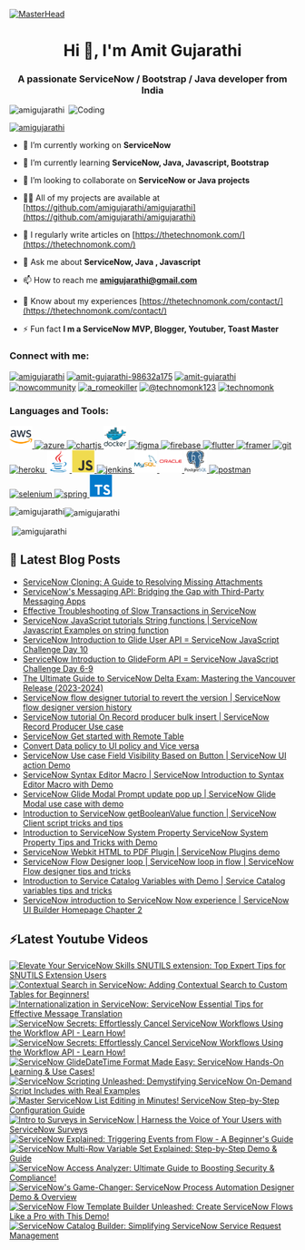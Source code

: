 
[![MasterHead](https://i.gifer.com/origin/22/22657b8a577f858827c5d46dac32cf53.gif)](https://amigujarathi.io)

<h1 align="center">Hi 👋, I'm Amit Gujarathi</h1>
<h3 align="center">A passionate ServiceNow / Bootstrap / Java developer from India</h3>
<img align="right" alt="Coding" width="400" src="https://cdn.filestackcontent.com/efbSR18hT5uRKuo0zoMA">

<p align="left"> <img src="https://komarev.com/ghpvc/?username=amigujarathi&label=Profile%20views&color=0e75b6&style=flat" alt="amigujarathi" /> </p>

<p align="left"> <a href="https://twitter.com/amigujarathi" target="blank"><img src="https://img.shields.io/twitter/follow/amigujarathi?logo=twitter&style=for-the-badge" alt="amigujarathi" /></a> </p>

- 🔭 I’m currently working on **ServiceNow**

- 🌱 I’m currently learning **ServiceNow, Java, Javascript, Bootstrap**

- 👯 I’m looking to collaborate on **ServiceNow or Java projects**

- 👨‍💻 All of my projects are available at [https://github.com/amigujarathi/amigujarathi](https://github.com/amigujarathi/amigujarathi)

- 📝 I regularly write articles on [https://thetechnomonk.com/](https://thetechnomonk.com/)

- 💬 Ask me about **ServiceNow, Java , Javascript**

- 📫 How to reach me **amigujarathi@gmail.com**

- 📄 Know about my experiences [https://thetechnomonk.com/contact/](https://thetechnomonk.com/contact/)

- ⚡ Fun fact **I m a ServiceNow MVP, Blogger, Youtuber, Toast Master**

<h3 align="left">Connect with me:</h3>
<p align="left">
<a href="https://twitter.com/amigujarathi" target="blank"><img align="center" src="https://raw.githubusercontent.com/rahuldkjain/github-profile-readme-generator/master/src/images/icons/Social/twitter.svg" alt="amigujarathi" height="30" width="40" /></a>
<a href="https://linkedin.com/in/amit-gujarathi-98632a175" target="blank"><img align="center" src="https://raw.githubusercontent.com/rahuldkjain/github-profile-readme-generator/master/src/images/icons/Social/linked-in-alt.svg" alt="amit-gujarathi-98632a175" height="30" width="40" /></a>
<a href="https://stackoverflow.com/users/amit-gujarathi" target="blank"><img align="center" src="https://raw.githubusercontent.com/rahuldkjain/github-profile-readme-generator/master/src/images/icons/Social/stack-overflow.svg" alt="amit-gujarathi" height="30" width="40" /></a>
<a href="https://www.servicenow.com/community/user/viewprofilepage/user-id/265565" target="blank"><img align="center" src="https://raw.githubusercontent.com/rahuldkjain/github-profile-readme-generator/master/src/images/icons/Social/codesandbox.svg" alt="nowcommunity" height="30" width="40" /></a>
<a href="https://instagram.com/a_romeokiller" target="blank"><img align="center" src="https://raw.githubusercontent.com/rahuldkjain/github-profile-readme-generator/master/src/images/icons/Social/instagram.svg" alt="a_romeokiller" height="30" width="40" /></a>
<a href="https://medium.com/@technomonk123" target="blank"><img align="center" src="https://raw.githubusercontent.com/rahuldkjain/github-profile-readme-generator/master/src/images/icons/Social/medium.svg" alt="@technomonk123" height="30" width="40" /></a>
<a href="https://www.youtube.com/c/technomonk" target="blank"><img align="center" src="https://raw.githubusercontent.com/rahuldkjain/github-profile-readme-generator/master/src/images/icons/Social/youtube.svg" alt="technomonk" height="30" width="40" /></a>
</p>

<h3 align="left">Languages and Tools:</h3>
<p align="left"> <a href="https://aws.amazon.com" target="_blank" rel="noreferrer"> <img src="https://raw.githubusercontent.com/devicons/devicon/master/icons/amazonwebservices/amazonwebservices-original-wordmark.svg" alt="aws" width="40" height="40"/> </a> <a href="https://azure.microsoft.com/en-in/" target="_blank" rel="noreferrer"> <img src="https://www.vectorlogo.zone/logos/microsoft_azure/microsoft_azure-icon.svg" alt="azure" width="40" height="40"/> </a> <a href="https://www.chartjs.org" target="_blank" rel="noreferrer"> <img src="https://www.chartjs.org/media/logo-title.svg" alt="chartjs" width="40" height="40"/> </a> <a href="https://www.docker.com/" target="_blank" rel="noreferrer"> <img src="https://raw.githubusercontent.com/devicons/devicon/master/icons/docker/docker-original-wordmark.svg" alt="docker" width="40" height="40"/> </a> <a href="https://www.figma.com/" target="_blank" rel="noreferrer"> <img src="https://www.vectorlogo.zone/logos/figma/figma-icon.svg" alt="figma" width="40" height="40"/> </a> <a href="https://firebase.google.com/" target="_blank" rel="noreferrer"> <img src="https://www.vectorlogo.zone/logos/firebase/firebase-icon.svg" alt="firebase" width="40" height="40"/> </a> <a href="https://flutter.dev" target="_blank" rel="noreferrer"> <img src="https://www.vectorlogo.zone/logos/flutterio/flutterio-icon.svg" alt="flutter" width="40" height="40"/> </a> <a href="https://www.framer.com/" target="_blank" rel="noreferrer"> <img src="https://www.vectorlogo.zone/logos/framer/framer-icon.svg" alt="framer" width="40" height="40"/> </a> <a href="https://git-scm.com/" target="_blank" rel="noreferrer"> <img src="https://www.vectorlogo.zone/logos/git-scm/git-scm-icon.svg" alt="git" width="40" height="40"/> </a> <a href="https://heroku.com" target="_blank" rel="noreferrer"> <img src="https://www.vectorlogo.zone/logos/heroku/heroku-icon.svg" alt="heroku" width="40" height="40"/> </a> <a href="https://www.java.com" target="_blank" rel="noreferrer"> <img src="https://raw.githubusercontent.com/devicons/devicon/master/icons/java/java-original.svg" alt="java" width="40" height="40"/> </a> <a href="https://developer.mozilla.org/en-US/docs/Web/JavaScript" target="_blank" rel="noreferrer"> <img src="https://raw.githubusercontent.com/devicons/devicon/master/icons/javascript/javascript-original.svg" alt="javascript" width="40" height="40"/> </a> <a href="https://www.jenkins.io" target="_blank" rel="noreferrer"> <img src="https://www.vectorlogo.zone/logos/jenkins/jenkins-icon.svg" alt="jenkins" width="40" height="40"/> </a> <a href="https://www.mysql.com/" target="_blank" rel="noreferrer"> <img src="https://raw.githubusercontent.com/devicons/devicon/master/icons/mysql/mysql-original-wordmark.svg" alt="mysql" width="40" height="40"/> </a> <a href="https://www.oracle.com/" target="_blank" rel="noreferrer"> <img src="https://raw.githubusercontent.com/devicons/devicon/master/icons/oracle/oracle-original.svg" alt="oracle" width="40" height="40"/> </a> <a href="https://www.postgresql.org" target="_blank" rel="noreferrer"> <img src="https://raw.githubusercontent.com/devicons/devicon/master/icons/postgresql/postgresql-original-wordmark.svg" alt="postgresql" width="40" height="40"/> </a> <a href="https://postman.com" target="_blank" rel="noreferrer"> <img src="https://www.vectorlogo.zone/logos/getpostman/getpostman-icon.svg" alt="postman" width="40" height="40"/> </a> <a href="https://www.selenium.dev" target="_blank" rel="noreferrer"> <img src="https://raw.githubusercontent.com/detain/svg-logos/780f25886640cef088af994181646db2f6b1a3f8/svg/selenium-logo.svg" alt="selenium" width="40" height="40"/> </a> <a href="https://spring.io/" target="_blank" rel="noreferrer"> <img src="https://www.vectorlogo.zone/logos/springio/springio-icon.svg" alt="spring" width="40" height="40"/> </a> <a href="https://www.typescriptlang.org/" target="_blank" rel="noreferrer"> <img src="https://raw.githubusercontent.com/devicons/devicon/master/icons/typescript/typescript-original.svg" alt="typescript" width="40" height="40"/> </a> </p>



<p><img align="left" src="https://github-readme-stats.vercel.app/api/top-langs?username=amigujarathi&show_icons=true&locale=en&layout=compact" alt="amigujarathi" /></p>
<p><img align="center" src="https://github-readme-streak-stats.herokuapp.com/?user=amigujarathi&" alt="amigujarathi" /></p>
<p>&nbsp;<img align="center" src="https://github-readme-stats.vercel.app/api?username=amigujarathi&show_icons=true&locale=en" alt="amigujarathi" /></p>


## 📕 Latest Blog Posts
<!-- BLOG-POST-LIST:START -->
- [ServiceNow Cloning: A Guide to Resolving Missing Attachments](https://www.servicenow.com/community/developer-articles/servicenow-cloning-a-guide-to-resolving-missing-attachments/ta-p/2759058)
- [ServiceNow&#39;s Messaging API: Bridging the Gap with Third-Party Messaging Apps](https://www.servicenow.com/community/developer-articles/servicenow-s-messaging-api-bridging-the-gap-with-third-party/ta-p/2670861)
- [Effective Troubleshooting of Slow Transactions in ServiceNow](https://www.servicenow.com/community/developer-articles/effective-troubleshooting-of-slow-transactions-in-servicenow/ta-p/2748206)
- [ServiceNow JavaScript tutorials String functions | ServiceNow Javascript Examples on string function](https://www.servicenow.com/community/developer-articles/servicenow-javascript-tutorials-string-functions-servicenow/ta-p/2373677)
- [ServiceNow Introduction to Glide User API = ServiceNow JavaScript Challenge Day 10](https://www.servicenow.com/community/developer-articles/servicenow-introduction-to-glide-user-api-servicenow-javascript/ta-p/2388703)
- [ServiceNow Introduction to GlideForm API = ServiceNow JavaScript Challenge Day 6-9](https://www.servicenow.com/community/developer-articles/servicenow-introduction-to-glideform-api-servicenow-javascript/ta-p/2388700)
- [The Ultimate Guide to ServiceNow Delta Exam: Mastering the Vancouver Release &lpar;2023-2024&rpar;](https://www.servicenow.com/community/community-resources/the-ultimate-guide-to-servicenow-delta-exam-mastering-the/ta-p/2733371)
- [ServiceNow flow designer tutorial to revert the version | ServiceNow flow designer version history](https://www.servicenow.com/community/developer-articles/servicenow-flow-designer-tutorial-to-revert-the-version/ta-p/2373668)
- [ServiceNow tutorial On Record producer bulk insert | ServiceNow Record Producer Use case](https://www.servicenow.com/community/developer-articles/servicenow-tutorial-on-record-producer-bulk-insert-servicenow/ta-p/2373662)
- [ServiceNow Get started with Remote Table](https://www.servicenow.com/community/developer-articles/servicenow-get-started-with-remote-table/ta-p/2373659)
- [Convert Data policy to UI policy and Vice versa](https://www.servicenow.com/community/developer-articles/convert-data-policy-to-ui-policy-and-vice-versa/ta-p/2367689)
- [ServiceNow Use case Field Visibility Based on Button | ServiceNow UI action Demo](https://www.servicenow.com/community/developer-articles/servicenow-use-case-field-visibility-based-on-button-servicenow/ta-p/2362758)
- [ServiceNow Syntax Editor Macro | ServiceNow Introduction to Syntax Editor Macro with Demo](https://www.servicenow.com/community/developer-articles/servicenow-syntax-editor-macro-servicenow-introduction-to-syntax/ta-p/2362756)
- [ServiceNow Glide Modal Prompt update pop up | ServiceNow Glide Modal use case with demo](https://www.servicenow.com/community/developer-articles/servicenow-glide-modal-prompt-update-pop-up-servicenow-glide/ta-p/2362755)
- [Introduction to ServiceNow getBooleanValue function | ServiceNow Client script tricks and tips](https://www.servicenow.com/community/developer-articles/introduction-to-servicenow-getbooleanvalue-function-servicenow/ta-p/2362754)
- [Introduction to ServiceNow System Property ServiceNow System Property Tips and Tricks with Demo](https://www.servicenow.com/community/developer-articles/introduction-to-servicenow-system-property-servicenow-system/ta-p/2362750)
- [ServiceNow Webkit HTML to PDF Plugin | ServiceNow Plugins demo](https://www.servicenow.com/community/developer-articles/servicenow-webkit-html-to-pdf-plugin-servicenow-plugins-demo/ta-p/2362723)
- [ServiceNow Flow Designer loop | ServiceNow loop in flow | ServiceNow Flow designer tips and tricks](https://www.servicenow.com/community/developer-articles/servicenow-flow-designer-loop-servicenow-loop-in-flow-servicenow/ta-p/2362706)
- [Introduction to Service Catalog Variables with Demo | Service Catalog variables tips and tricks](https://www.servicenow.com/community/developer-articles/introduction-to-service-catalog-variables-with-demo-service/ta-p/2362649)
- [ServiceNow introduction to ServiceNow Now experience | ServiceNow UI Builder Homepage Chapter 2](https://www.servicenow.com/community/developer-articles/servicenow-introduction-to-servicenow-now-experience-servicenow/ta-p/2373684)
<!-- BLOG-POST-LIST:END -->


## ⚡Latest Youtube Videos

<!-- BEGIN YOUTUBE-CARDS -->
[![Elevate Your ServiceNow Skills SNUTILS extension: Top Expert Tips for SNUTILS Extension Users](https://ytcards.demolab.com/?id=vPoCXSr0Bnk&title=Elevate+Your+ServiceNow+Skills+SNUTILS+extension%3A+Top+Expert+Tips+for+SNUTILS+Extension+Users&lang=en&timestamp=1702009812&background_color=%230d1117&title_color=%23ffffff&stats_color=%23dedede&max_title_lines=1&width=250&border_radius=5 "Elevate Your ServiceNow Skills SNUTILS extension: Top Expert Tips for SNUTILS Extension Users")](https://www.youtube.com/watch?v=vPoCXSr0Bnk)
[![Contextual Search in ServiceNow: Adding Contextual Search to Custom Tables for Beginners!](https://ytcards.demolab.com/?id=3oVDw_LQYI0&title=Contextual+Search+in+ServiceNow%3A+Adding+Contextual+Search+to+Custom+Tables+for+Beginners%21&lang=en&timestamp=1700749808&background_color=%230d1117&title_color=%23ffffff&stats_color=%23dedede&max_title_lines=1&width=250&border_radius=5 "Contextual Search in ServiceNow: Adding Contextual Search to Custom Tables for Beginners!")](https://www.youtube.com/watch?v=3oVDw_LQYI0)
[![Internationalization in ServiceNow: ServiceNow Essential Tips for Effective Message Translation](https://ytcards.demolab.com/?id=jB6SF78IM1k&title=Internationalization+in+ServiceNow%3A+ServiceNow+Essential+Tips+for+Effective+Message+Translation&lang=en&timestamp=1700145007&background_color=%230d1117&title_color=%23ffffff&stats_color=%23dedede&max_title_lines=1&width=250&border_radius=5 "Internationalization in ServiceNow: ServiceNow Essential Tips for Effective Message Translation")](https://www.youtube.com/watch?v=jB6SF78IM1k)
[![ServiceNow Secrets: Effortlessly Cancel ServiceNow Workflows Using the Workflow API - Learn How!](https://ytcards.demolab.com/?id=V7u5uIxTBvA&title=ServiceNow+Secrets%3A+Effortlessly+Cancel+ServiceNow+Workflows+Using+the+Workflow+API+-+Learn+How%21&lang=en&timestamp=1698762609&background_color=%230d1117&title_color=%23ffffff&stats_color=%23dedede&max_title_lines=1&width=250&border_radius=5 "ServiceNow Secrets: Effortlessly Cancel ServiceNow Workflows Using the Workflow API - Learn How!")](https://www.youtube.com/watch?v=V7u5uIxTBvA)
[![ServiceNow Secrets: Effortlessly Cancel ServiceNow Workflows Using the Workflow API - Learn How!](https://ytcards.demolab.com/?id=nTuZ-w_cfsg&title=ServiceNow+Secrets%3A+Effortlessly+Cancel+ServiceNow+Workflows+Using+the+Workflow+API+-+Learn+How%21&lang=en&timestamp=1698330608&background_color=%230d1117&title_color=%23ffffff&stats_color=%23dedede&max_title_lines=1&width=250&border_radius=5 "ServiceNow Secrets: Effortlessly Cancel ServiceNow Workflows Using the Workflow API - Learn How!")](https://www.youtube.com/watch?v=nTuZ-w_cfsg)
[![ServiceNow GlideDateTime Format Made Easy: ServiceNow Hands-On Learning & Use Cases!](https://ytcards.demolab.com/?id=rEwOktAvtcA&title=ServiceNow+GlideDateTime+Format+Made+Easy%3A+ServiceNow+Hands-On+Learning+%26+Use+Cases%21&lang=en&timestamp=1697682609&background_color=%230d1117&title_color=%23ffffff&stats_color=%23dedede&max_title_lines=1&width=250&border_radius=5 "ServiceNow GlideDateTime Format Made Easy: ServiceNow Hands-On Learning & Use Cases!")](https://www.youtube.com/watch?v=rEwOktAvtcA)
[![ServiceNow Scripting Unleashed: Demystifying ServiceNow On-Demand Script Includes with Real Examples](https://ytcards.demolab.com/?id=ikOMq0lNbHs&title=ServiceNow+Scripting+Unleashed%3A+Demystifying+ServiceNow+On-Demand+Script+Includes+with+Real+Examples&lang=en&timestamp=1696948210&background_color=%230d1117&title_color=%23ffffff&stats_color=%23dedede&max_title_lines=1&width=250&border_radius=5 "ServiceNow Scripting Unleashed: Demystifying ServiceNow On-Demand Script Includes with Real Examples")](https://www.youtube.com/watch?v=ikOMq0lNbHs)
[![Master ServiceNow List Editing in Minutes! ServiceNow Step-by-Step Configuration Guide](https://ytcards.demolab.com/?id=qktI3jDDM8s&title=Master+ServiceNow+List+Editing+in+Minutes%21+ServiceNow+Step-by-Step+Configuration+Guide&lang=en&timestamp=1696386608&background_color=%230d1117&title_color=%23ffffff&stats_color=%23dedede&max_title_lines=1&width=250&border_radius=5 "Master ServiceNow List Editing in Minutes! ServiceNow Step-by-Step Configuration Guide")](https://www.youtube.com/watch?v=qktI3jDDM8s)
[![Intro to Surveys in ServiceNow | Harness the Voice of Your Users with ServiceNow Surveys](https://ytcards.demolab.com/?id=p7Sh7ujp2Yg&title=Intro+to+Surveys+in+ServiceNow+%7C+Harness+the+Voice+of+Your+Users+with+ServiceNow+Surveys&lang=en&timestamp=1695738609&background_color=%230d1117&title_color=%23ffffff&stats_color=%23dedede&max_title_lines=1&width=250&border_radius=5 "Intro to Surveys in ServiceNow | Harness the Voice of Your Users with ServiceNow Surveys")](https://www.youtube.com/watch?v=p7Sh7ujp2Yg)
[![ServiceNow Explained: Triggering Events from Flow - A Beginner's Guide](https://ytcards.demolab.com/?id=9XgcVHt1wek&title=ServiceNow+Explained%3A+Triggering+Events+from+Flow+-+A+Beginner%27s+Guide&lang=en&timestamp=1694615411&background_color=%230d1117&title_color=%23ffffff&stats_color=%23dedede&max_title_lines=1&width=250&border_radius=5 "ServiceNow Explained: Triggering Events from Flow - A Beginner's Guide")](https://www.youtube.com/watch?v=9XgcVHt1wek)
[![ServiceNow Multi-Row Variable Set Explained: Step-by-Step Demo & Guide](https://ytcards.demolab.com/?id=eWbozsYSjzc&title=ServiceNow+Multi-Row+Variable+Set+Explained%3A+Step-by-Step+Demo+%26+Guide&lang=en&timestamp=1693381719&background_color=%230d1117&title_color=%23ffffff&stats_color=%23dedede&max_title_lines=1&width=250&border_radius=5 "ServiceNow Multi-Row Variable Set Explained: Step-by-Step Demo & Guide")](https://www.youtube.com/watch?v=eWbozsYSjzc)
[![ServiceNow Access Analyzer: Ultimate Guide to Boosting Security & Compliance!](https://ytcards.demolab.com/?id=vZ7WesqxLwo&title=ServiceNow+Access+Analyzer%3A+Ultimate+Guide+to+Boosting+Security+%26+Compliance%21&lang=en&timestamp=1692757809&background_color=%230d1117&title_color=%23ffffff&stats_color=%23dedede&max_title_lines=1&width=250&border_radius=5 "ServiceNow Access Analyzer: Ultimate Guide to Boosting Security & Compliance!")](https://www.youtube.com/watch?v=vZ7WesqxLwo)
[![ServiceNow's Game-Changer: ServiceNow Process Automation Designer Demo & Overview](https://ytcards.demolab.com/?id=5-fgFt9Fnuc&title=ServiceNow%27s+Game-Changer%3A+ServiceNow+Process+Automation+Designer+Demo+%26+Overview&lang=en&timestamp=1692196211&background_color=%230d1117&title_color=%23ffffff&stats_color=%23dedede&max_title_lines=1&width=250&border_radius=5 "ServiceNow's Game-Changer: ServiceNow Process Automation Designer Demo & Overview")](https://www.youtube.com/watch?v=5-fgFt9Fnuc)
[![ServiceNow Flow Template Builder Unleashed: Create ServiceNow Flows Like a Pro with This Demo!](https://ytcards.demolab.com/?id=wkDPecr2Nag&title=ServiceNow+Flow+Template+Builder+Unleashed%3A+Create+ServiceNow+Flows+Like+a+Pro+with+This+Demo%21&lang=en&timestamp=1691505011&background_color=%230d1117&title_color=%23ffffff&stats_color=%23dedede&max_title_lines=1&width=250&border_radius=5 "ServiceNow Flow Template Builder Unleashed: Create ServiceNow Flows Like a Pro with This Demo!")](https://www.youtube.com/watch?v=wkDPecr2Nag)
[![ServiceNow Catalog Builder: Simplifying ServiceNow Service Request Management](https://ytcards.demolab.com/?id=nXcgz45KlhY&title=ServiceNow+Catalog+Builder%3A+Simplifying+ServiceNow+Service+Request+Management&lang=en&timestamp=1690295426&background_color=%230d1117&title_color=%23ffffff&stats_color=%23dedede&max_title_lines=1&width=250&border_radius=5 "ServiceNow Catalog Builder: Simplifying ServiceNow Service Request Management")](https://www.youtube.com/watch?v=nXcgz45KlhY)
<!-- END YOUTUBE-CARDS -->


